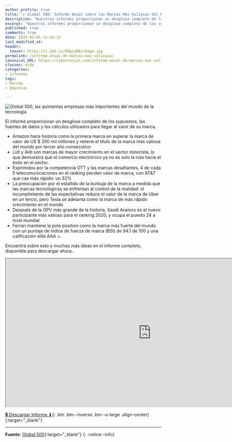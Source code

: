 ```yaml
---
author_profile: true
title: '▷ Global 500: Informe Anual sobre las Marcas Más Valiosas del Mundo de la Tecnología en 2020'
description: "Nuestros informes proporcionan un desglose completo de los supuestos, las fuentes de datos y los cálculos utilizados para llegar al valor de las marcas tecnológicas"
excerpt: "Nuestros informes proporcionan un desglose completo de los supuestos, las fuentes de datos y los cálculos utilizados para llegar al valor de las marcas tecnológicas"
published: true
comments: true
date: 2020-02-01 12:10:12
last_modified_at: 
header:
  teaser: https://i.ibb.co/98gzyBQ/image.jpg
permalink: /informe-anual-de-marcas-mas-valiosas/
canonical_URL: https://ciberninjas.com/informe-anual-de-marcas-mas-valiosas/
classes: wide
categories:
- Informes
tags:
- Marcas
- Empresas

---
```


![](https://i.ibb.co/98gzyBQ/image.jpg "Global 500, las quinientas empresas más importantes del mundo de la tecnología")

El informe proporcionan un desglose completo de los supuestos, las fuentes de datos y los cálculos utilizados para llegar al valor de su marca.

- Amazon hace historia como la primera marca en superar la marca de valor de US $ 200 mil millones y retiene el título de la marca más valiosa del mundo por tercer año consecutivo
- Lidl y Aldi son marcas de mayor crecimiento en el sector minorista, lo que demuestra que el comercio electrónico ya no es solo la ruta hacia el éxito en el sector.
- Exprimidos por la competencia OTT y las marcas desafiantes, 4 de cada 5 telecomunicaciones en el ranking pierden valor de marca, con AT&T que cae más rápido: un 32%
- La preocupación por el estallido de la burbuja de la marca a medida que las marcas tecnológicas se enfrentan al control de la realidad: el incumplimiento de las expectativas reduce el valor de la marca de Uber en un tercio, pero Tesla se adelanta como la marca de más rápido crecimiento en el mundo
- Después de la OPV más grande de la historia, Saudi Aramco es el nuevo participante más valioso para el ranking 2020, y ocupa el puesto 24 a nivel mundial
- Ferrari mantiene la pole position como la marca más fuerte del mundo con un puntaje de índice de fuerza de marca (BSI) de 94.1 de 100 y una calificación elite AAA +.

Encuentra sobre esto y muchas más ideas en el informe completo, disponible para descargar ahora..

<iframe src="https://drive.google.com/file/d/1Ex-xK187wQQBOegUKSogBkrmofb5h4cA/preview" width="935" height="480"></iframe>

[💲 Descargar Informe ⬇](https://brandirectorypublic.s3.eu-west-2.amazonaws.com/reports_free/brand-finance-global-500-2020-preview.pdf){: .btn .btn--inverse .btn--x-large .align-center}{:target="_blank"}

_____

**Fuente**: [Global 500](https://brandirectory.com/rankings/global/){:target="_blank"}
{: .notice--info}